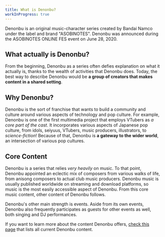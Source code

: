 ```yaml
---
title: What is Denonbu?
workInProgress: true
---
```

Denonbu is an original music-character series created by Bandai Namco under the label and brand "ASOBINOTES". Denonbu was announced during the ASOBINOTES ONLINE FES event on June 28, 2020.
## What actually is Denonbu?

From the beginning, Denonbu as a series often defies explanation on what it actually is, thanks to the wealth of activities that Denonbu does. Today, the best way to describe Denonbu would be **a group of creators that makes content in a shared setting**. 

## Why Denonbu?

Denonbu is the sort of franchise that wants to build a community and culture around various aspects of technology and pop culture.
For example, Denonbu is one of the first multimedia project that employs VTubers as *a core part of the cast*. It incorporates various aspects of Japanese pop culture, from idols, seiyuus, VTubers, music producers, illustrators, to *science-fiction*! Because of that, Denonbu is **a gateway to the wider world**, an intersection of various pop cultures.

## Core Content

Denonbu is a series that relies *very heavily* on music. To that point, Denonbu appointed an eclectic mix of composers from various walks of life, from anisong composers to actual club music producers. Denonbu music is usually published worldwide on streaming and download platforms, so music is the most easily accessible aspect of Denonbu. From this core music content, other content of Denonbu follows.

Denonbu's other main strength is events. Aside from its own events, Denonbu also frequently participates as guests for other events as well, both singing and DJ performances.

If you want to learn more about the content Denonbu offers, [check this page](/about-denonbu/contents) that lists all current Denonbu content.
